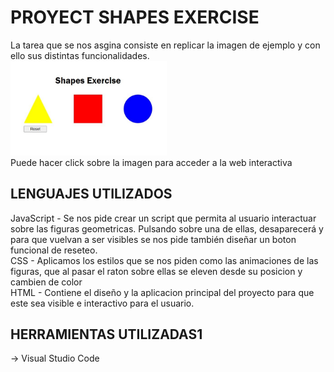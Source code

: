 # PROYECT SHAPES EXERCISE
La tarea que se nos asgina consiste en replicar la imagen de ejemplo y con ello sus distintas funcionalidades.<br>
<a href="https://bryanjpj.github.io/Shapes-Exercise/" target="_blank"><img src="https://github.com/BryanJPJ/Shapes-Exercise/blob/main/src/img/Shapes-exercisae.jpg" alt="Index" width="250"></a>
<br>
Puede hacer click sobre la imagen para acceder a la web interactiva
## LENGUAJES UTILIZADOS
JavaScript - Se nos pide crear un script que permita al usuario interactuar sobre las figuras geometricas. Pulsando sobre una de ellas, desaparecerá y para que vuelvan a ser visibles se nos pide también diseñar un boton funcional de reseteo.<br>
CSS - Aplicamos los estilos que se nos piden como las animaciones de las figuras, que al pasar el raton sobre ellas se eleven desde su posicion y cambien de color<br>
HTML - Contiene el diseño y la aplicacion principal del proyecto para que este sea visible e interactivo para el usuario.
## HERRAMIENTAS UTILIZADAS1
-> Visual Studio Code
